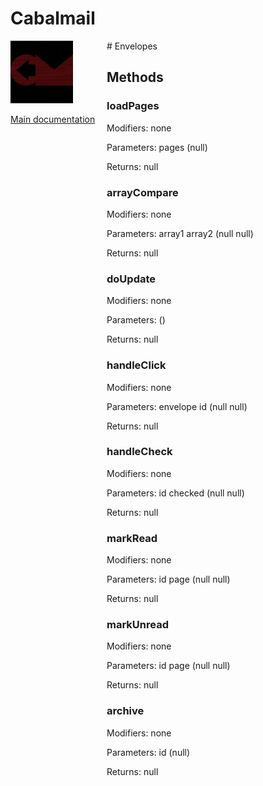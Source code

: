 # Cabalmail
<div style="width: 10em; float:left; height: 100%; padding-right: 1em;"><img src="/docs/logo.png" width="100" />
<p><a href="/README.md">Main documentation</a></p>
</div><div style="padding-left: 11em;">
# Envelopes


## Methods
### loadPages
Modifiers: none

Parameters: pages (null)

Returns: null

### arrayCompare
Modifiers: none

Parameters: array1
array2 (null
null)

Returns: null

### doUpdate
Modifiers: none

Parameters:  ()

Returns: null

### handleClick
Modifiers: none

Parameters: envelope
id (null
null)

Returns: null

### handleCheck
Modifiers: none

Parameters: id
checked (null
null)

Returns: null

### markRead
Modifiers: none

Parameters: id
page (null
null)

Returns: null

### markUnread
Modifiers: none

Parameters: id
page (null
null)

Returns: null

### archive
Modifiers: none

Parameters: id (null)

Returns: null

</div>
